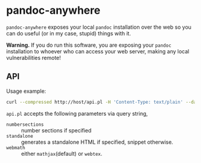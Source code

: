 pandoc-anywhere
===============

`pandoc-anywhere` exposes your local `pandoc` installation over the web so you can do useful (or in my case, stupid) things with it.

__Warning.__
If you do run this software, you are exposing your `pandoc` installation to
whoever who can access your web server, making any local vulnerabilities remote!


API
---

Usage example:

```sh
curl --compressed http://host/api.pl -H 'Content-Type: text/plain' --data-binary @file.md
```

`api.pl` accepts the following parameters via query string,

<dl>
<dt><code>numbersections</code></dt>
<dd>number sections if specified
</dd>
<dt><code>standalone</code></dt>
<dd>generates a standalone HTML if specified, snippet otherwise.
</dd>
<dt><code>webmath</code></dt>
<dd>either <code>mathjax</code>(default) or <code>webtex</code>.
</dd>
</dl>
<!--- generated from
`numbersections`
:   number sections if specified

`standalone`
:   generates a standalone HTML if specified, snippet otherwise.

`webmath`
:   either `mathjax`(default) or `webtex`.
--->


Markdown Scratchpad
-------------------

Basic markdown editor that uses API to auto-update, [try it](https://scratch.b0ss.net).
There's also a less functional [no JS version](https://scratch.b0ss.net/nojs.pl) which defaults to `webtex`.


Setup
-----

* The `.pl` files require Apache 2 with `mod_perl` 2.0, I think no extra modules are needed.
* The rest are static files which you may serve any way you wish.
* The user that `httpd` runs as must have execute permissions on your `pandoc` binary.
